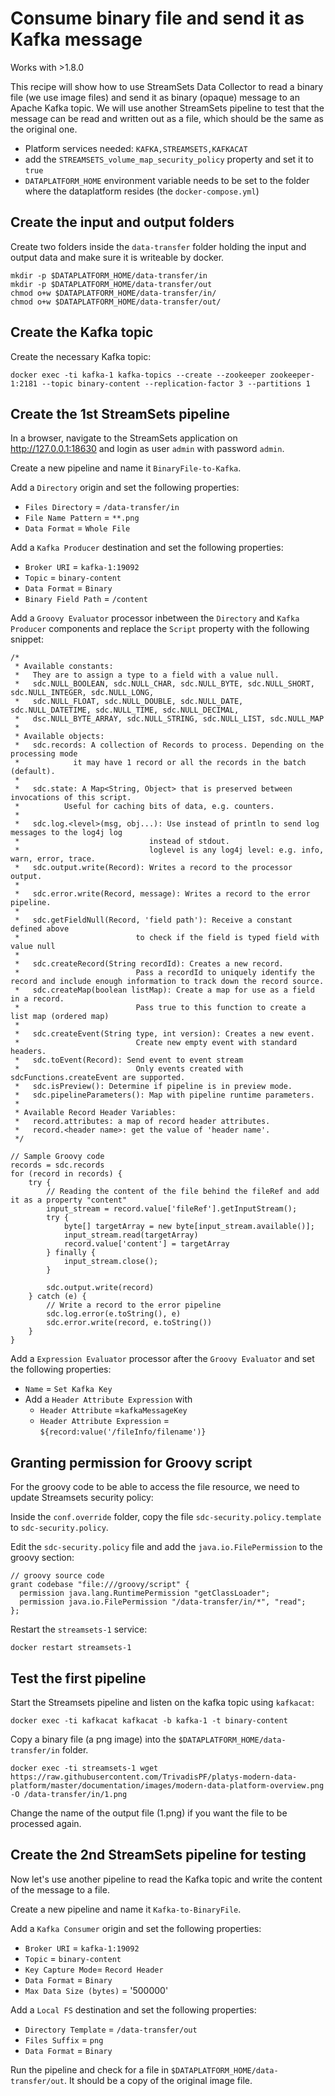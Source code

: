 # Consume binary file and send it as Kafka message

Works with >1.8.0

This recipe will show how to use StreamSets Data Collector to read a binary file (we use image files) and send it as binary (opaque) message to an Apache Kafka topic. We will use another StreamSets pipeline to test that the message can be read and written out as a file, which should be the same as the original one.

* Platform services needed: `KAFKA,STREAMSETS,KAFKACAT`
* add the `STREAMSETS_volume_map_security_policy` property and set it to `true`
* `DATAPLATFORM_HOME` environment variable needs to be set to the folder where the dataplatform resides (the `docker-compose.yml`)

## Create the input and output folders

Create two folders inside the `data-transfer` folder holding the input and output data and make sure it is writeable by docker.

```
mkdir -p $DATAPLATFORM_HOME/data-transfer/in
mkdir -p $DATAPLATFORM_HOME/data-transfer/out
chmod o+w $DATAPLATFORM_HOME/data-transfer/in/
chmod o+w $DATAPLATFORM_HOME/data-transfer/out/
```

## Create the Kafka topic

Create the necessary Kafka topic:

```
docker exec -ti kafka-1 kafka-topics --create --zookeeper zookeeper-1:2181 --topic binary-content --replication-factor 3 --partitions 1
```

## Create the 1st StreamSets pipeline

In a browser, navigate to the StreamSets application on <http://127.0.0.1:18630> and login as user `admin` with password `admin`. 

Create a new pipeline and name it `BinaryFile-to-Kafka`. 

Add a `Directory` origin and set the following properties:

* `Files Directory` = `/data-transfer/in`
* `File Name Pattern` = `**.png`
* `Data Format` = `Whole File`

Add a `Kafka Producer` destination and set the following properties:

* `Broker URI` = `kafka-1:19092`
* `Topic` = `binary-content`
* `Data Format` = `Binary`
* `Binary Field Path` = `/content`

Add a `Groovy Evaluator` processor inbetween the `Directory` and `Kafka Producer` components and replace the `Script` property with the following snippet:

```
/*
 * Available constants:
 *   They are to assign a type to a field with a value null.
 *   sdc.NULL_BOOLEAN, sdc.NULL_CHAR, sdc.NULL_BYTE, sdc.NULL_SHORT, sdc.NULL_INTEGER, sdc.NULL_LONG,
 *   sdc.NULL_FLOAT, sdc.NULL_DOUBLE, sdc.NULL_DATE, sdc.NULL_DATETIME, sdc.NULL_TIME, sdc.NULL_DECIMAL,
 *   dsc.NULL_BYTE_ARRAY, sdc.NULL_STRING, sdc.NULL_LIST, sdc.NULL_MAP
 *
 * Available objects:
 *   sdc.records: A collection of Records to process. Depending on the processing mode
 *            it may have 1 record or all the records in the batch (default).
 *
 *   sdc.state: A Map<String, Object> that is preserved between invocations of this script.
 *          Useful for caching bits of data, e.g. counters.
 *
 *   sdc.log.<level>(msg, obj...): Use instead of println to send log messages to the log4j log
 *                             instead of stdout.
 *                             loglevel is any log4j level: e.g. info, warn, error, trace.
 *   sdc.output.write(Record): Writes a record to the processor output.
 *
 *   sdc.error.write(Record, message): Writes a record to the error pipeline.
 *
 *   sdc.getFieldNull(Record, 'field path'): Receive a constant defined above
 *                          to check if the field is typed field with value null
 *
 *   sdc.createRecord(String recordId): Creates a new record.
 *                          Pass a recordId to uniquely identify the record and include enough information to track down the record source.
 *   sdc.createMap(boolean listMap): Create a map for use as a field in a record.
 *                          Pass true to this function to create a list map (ordered map)
 *
 *   sdc.createEvent(String type, int version): Creates a new event.
 *                          Create new empty event with standard headers.
 *   sdc.toEvent(Record): Send event to event stream
 *                          Only events created with sdcFunctions.createEvent are supported.
 *   sdc.isPreview(): Determine if pipeline is in preview mode.
 *   sdc.pipelineParameters(): Map with pipeline runtime parameters.
 *
 * Available Record Header Variables:
 *   record.attributes: a map of record header attributes.
 *   record.<header name>: get the value of 'header name'.
 */

// Sample Groovy code
records = sdc.records
for (record in records) {
    try {
        // Reading the content of the file behind the fileRef and add it as a property "content"
        input_stream = record.value['fileRef'].getInputStream();
        try {
            byte[] targetArray = new byte[input_stream.available()];
            input_stream.read(targetArray)
            record.value['content'] = targetArray
        } finally {
            input_stream.close();
        }      
         
        sdc.output.write(record)
    } catch (e) {
        // Write a record to the error pipeline
        sdc.log.error(e.toString(), e)
        sdc.error.write(record, e.toString())
    }
}
```

Add a `Expression Evaluator` processor after the `Groovy Evaluator` and set the following properties:

* `Name` = `Set Kafka Key`
* Add a `Header Attribute Expression` with
  * `Header Attribute` =`kafkaMessageKey`
  * `Header Attribute Expression` = `${record:value('/fileInfo/filename')}`

## Granting permission for Groovy script

For the groovy code to be able to access the file resource, we need to update Streamsets security policy:

Inside the `conf.override` folder, copy the file `sdc-security.policy.template` to `sdc-security.policy`.

Edit the `sdc-security.policy` file and add the `java.io.FilePermission` to the groovy section:

```
// groovy source code
grant codebase "file:///groovy/script" { 
  permission java.lang.RuntimePermission "getClassLoader";
  permission java.io.FilePermission "/data-transfer/in/*", "read";
};
```

Restart the `streamsets-1` service: 

```
docker restart streamsets-1
```

## Test the first pipeline

Start the Streamsets pipeline and listen on the kafka topic using `kafkacat`:

```
docker exec -ti kafkacat kafkacat -b kafka-1 -t binary-content
```

Copy a binary file (a png image) into the `$DATAPLATFORM_HOME/data-transfer/in` folder. 

```
docker exec -ti streamsets-1 wget https://raw.githubusercontent.com/TrivadisPF/platys-modern-data-platform/master/documentation/images/modern-data-platform-overview.png -O /data-transfer/in/1.png
```

Change the name of the output file (1.png) if you want the file to be processed again. 

## Create the 2nd StreamSets pipeline for testing

Now let's use another pipeline to read the Kafka topic and write the content of the message to a file. 

Create a new pipeline and name it `Kafka-to-BinaryFile`. 

Add a `Kafka Consumer` origin and set the following properties:

* `Broker URI` = `kafka-1:19092`
* `Topic` = `binary-content`
* `Key Capture Mode`= `Record Header`
* `Data Format` = `Binary`
* `Max Data Size (bytes)` = '500000' 

Add a `Local FS` destination and set the following properties:

* `Directory Template` = `/data-transfer/out`
* `Files Suffix` = `png`
* `Data Format` = `Binary`

Run the pipeline and check for a file in `$DATAPLATFORM_HOME/data-transfer/out`. It should be a copy of the original image file.
